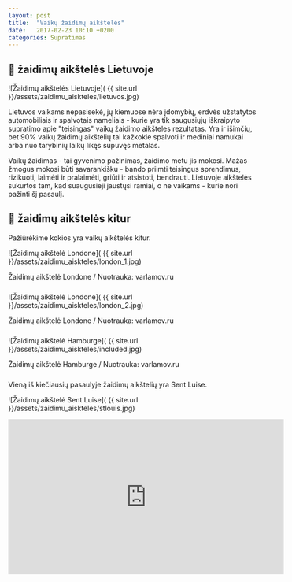 ```yaml
---
layout: post
title:  "Vaikų žaidimų aikštelės"
date:   2017-02-23 10:10 +0200
categories: Supratimas
---
```


## 💩 žaidimų aikštelės Lietuvoje

![Žaidimų aikštelės Lietuvoje]( {{ site.url }}/assets/zaidimu_aiskteles/lietuvos.jpg)


Lietuvos vaikams nepasisekė, jų kiemuose nėra įdomybių, erdvės užstatytos automobiliais ir spalvotais nameliais - kurie yra tik saugusiųjų iškraipyto supratimo
apie "teisingas" vaikų žaidimo aikšteles rezultatas. 
Yra ir išimčių, bet 90% vaikų žaidimų aikštelių tai kažkokie spalvoti ir mediniai namukai arba nuo tarybinių laikų likęs supuvęs metalas.

Vaikų žaidimas  - tai gyvenimo pažinimas, žaidimo metu jis mokosi. Mažas žmogus mokosi būti savarankišku - bando priimti teisingus sprendimus, rizikuoti, laimėti ir pralaimėti, griūti ir atsistoti, bendrauti. Lietuvoje aikštelės sukurtos tam, kad suaugusieji jaustųsi ramiai, o ne vaikams - kurie nori pažinti šį pasaulį.

## 🍬 žaidimų aikštelės kitur

Pažiūrėkime kokios yra vaikų aikštelės kitur.

![Žaidimų aikštelė Londone]( {{ site.url }}/assets/zaidimu_aiskteles/london_1.jpg)
<div class="lighter smaller" style="margin:0 0 24px;">Žaidimų aikštelė Londone / Nuotrauka: varlamov.ru</div>


![Žaidimų aikštelė Londone]( {{ site.url }}/assets/zaidimu_aiskteles/london_2.jpg)
<div class="lighter smaller" style="margin:0 0 24px;">Žaidimų aikštelė Londone / Nuotrauka: varlamov.ru</div>


![Žaidimų aikštelė Hamburge]( {{ site.url }}/assets/zaidimu_aiskteles/included.jpg)
<div class="lighter smaller" style="margin:0 0 24px;">Žaidimų aikštelė Hamburge / Nuotrauka: varlamov.ru</div>


Vieną iš kiečiausių pasaulyje žaidimų aikštelių yra Sent Luise.

![Žaidimų aikštelė Sent Luise]( {{ site.url }}/assets/zaidimu_aiskteles/stlouis.jpg)

<div class="video-container">
<iframe width="560" height="315" src="https://www.youtube.com/embed/MyZHBp0IkUY" frameborder="0" allowfullscreen></iframe>
</div>